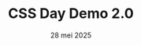 ---
id: "17"
layout: "../../layouts/BlogPostLayout.astro"
title: "CSS Day Demo 2.0"
description: "Voor CSS Day 2025 heb ik NOG een demo gemaakt met vette features uit de suggesties!"
date: "28 mei 2025"
speaker: "Ikzelf"
image:
  url: "/assets/images/css_day.jpg"
  alt: "CSS DAY!!!"
intro: "Een demo was niet genoeg, dus ben ik aan een tweede begonnen. Het was wat krapjes, maar uiteindelijk heb ik in mijn FDND Rewind een aantal nieuwe CSS Features kunnen verwerken."
quotes:
  quote_one: '"Zoveel mogelijk uitproberen, ook al breekt alles — dat is juist het leuke!"'
  quote_two: '"CSS is soms magie, soms frustratie… maar altijd interessant. En beter dan JS"'
content:
  paragraph_one: "Het is een horizontale carousel geworden, waar voor elke sprint een kaartje voor is. Ik heb gebruik gemaakt van bijvoorbeeld sibling-index(), om elk kaartje een voor een in te laten faden. Met puur CSS. Zo vet?! Helaas deed die feature het bij mij alleen in Chrome Canary."
  paragraph_two: "Daarnaast heb ik ook wat CSS anchor positioning uit geprobeerd, met anchor-name en position-anchor bij de unordered list.Daarnaast heb ik ook met psuedo classes scroll buttons toegevoegd. Ook heb ik scroll-marker-group geprobeerd, maar het lukte me nog niet om die te showen."
  paragraph_three: "Al met al, veel nieuwe dingen, en to be honest kan ik nog niet zeggen dat ik het 100% begrijp. Ik kijk ernaar uit om me naar mijn studie nog veeel meer te gaan verdiepen in CSS, want het is wel mijn favoriete deel van programmeren om mee bezig te zijn!"
---